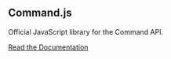 ## Command.js

Official JavaScript library for the Command API.

[Read the Documentation](http://portal.oncommand.io/docs/command-js/0.43.0/introduction)
